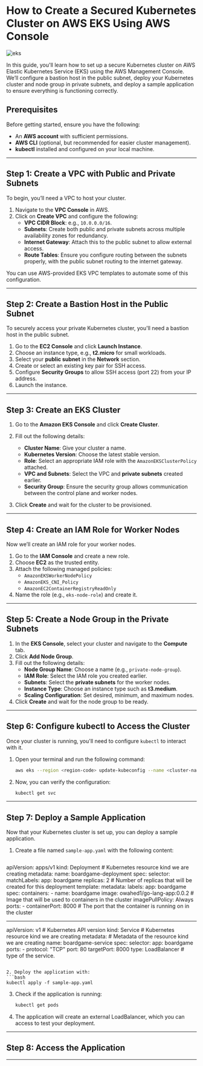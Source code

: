 # How to Create a Secured Kubernetes Cluster on AWS EKS Using AWS Console

![eks](https://github.com/user-attachments/assets/f427e4a8-83eb-4f78-addd-566220053dd7)


In this guide, you'll learn how to set up a secure Kubernetes cluster on AWS Elastic Kubernetes Service (EKS) using the AWS Management Console. We’ll configure a bastion host in the public subnet, deploy your Kubernetes cluster and node group in private subnets, and deploy a sample application to ensure everything is functioning correctly.

## Prerequisites

Before getting started, ensure you have the following:
- An **AWS account** with sufficient permissions.
- **AWS CLI** (optional, but recommended for easier cluster management).
- **kubectl** installed and configured on your local machine.

---

## Step 1: Create a VPC with Public and Private Subnets

To begin, you’ll need a VPC to host your cluster.

1. Navigate to the **VPC Console** in AWS.
2. Click on **Create VPC** and configure the following:
   - **VPC CIDR Block**: e.g., `10.0.0.0/16`.
   - **Subnets**: Create both public and private subnets across multiple availability zones for redundancy.
   - **Internet Gateway**: Attach this to the public subnet to allow external access.
   - **Route Tables**: Ensure you configure routing between the subnets properly, with the public subnet routing to the internet gateway.

You can use AWS-provided EKS VPC templates to automate some of this configuration.

---

## Step 2: Create a Bastion Host in the Public Subnet

To securely access your private Kubernetes cluster, you'll need a bastion host in the public subnet.

1. Go to the **EC2 Console** and click **Launch Instance**.
2. Choose an instance type, e.g., **t2.micro** for small workloads.
3. Select your **public subnet** in the **Network** section.
4. Create or select an existing key pair for SSH access.
5. Configure **Security Groups** to allow SSH access (port 22) from your IP address.
6. Launch the instance.

---

## Step 3: Create an EKS Cluster

1. Go to the **Amazon EKS Console** and click **Create Cluster**.
2. Fill out the following details:
   - **Cluster Name**: Give your cluster a name.
   - **Kubernetes Version**: Choose the latest stable version.
   - **Role**: Select an appropriate IAM role with the `AmazonEKSClusterPolicy` attached.
   - **VPC and Subnets**: Select the VPC and **private subnets** created earlier.
   - **Security Group**: Ensure the security group allows communication between the control plane and worker nodes.

3. Click **Create** and wait for the cluster to be provisioned.

---

## Step 4: Create an IAM Role for Worker Nodes

Now we’ll create an IAM role for your worker nodes.

1. Go to the **IAM Console** and create a new role.
2. Choose **EC2** as the trusted entity.
3. Attach the following managed policies:
   - `AmazonEKSWorkerNodePolicy`
   - `AmazonEKS_CNI_Policy`
   - `AmazonEC2ContainerRegistryReadOnly`
4. Name the role (e.g., `eks-node-role`) and create it.

---

## Step 5: Create a Node Group in the Private Subnets

1. In the **EKS Console**, select your cluster and navigate to the **Compute** tab.
2. Click **Add Node Group**.
3. Fill out the following details:
   - **Node Group Name**: Choose a name (e.g., `private-node-group`).
   - **IAM Role**: Select the IAM role you created earlier.
   - **Subnets**: Select the **private subnets** for the worker nodes.
   - **Instance Type**: Choose an instance type such as **t3.medium**.
   - **Scaling Configuration**: Set desired, minimum, and maximum nodes.
4. Click **Create** and wait for the node group to be ready.

---

## Step 6: Configure kubectl to Access the Cluster

Once your cluster is running, you'll need to configure `kubectl` to interact with it.

1. Open your terminal and run the following command:
   ```bash
   aws eks --region <region-code> update-kubeconfig --name <cluster-name>
   ```
2. Now, you can verify the configuration:
   ```bash
   kubectl get svc
   ```

---

## Step 7: Deploy a Sample Application

Now that your Kubernetes cluster is set up, you can deploy a sample application.

1. Create a file named `sample-app.yaml` with the following content:
   ```yaml
  apiVersion: apps/v1
kind: Deployment # Kubernetes resource kind we are creating
metadata:
  name: boardgame-deployment
spec:
  selector:
    matchLabels:
      app: boardgame
  replicas: 2 # Number of replicas that will be created for this deployment
  template:
    metadata:
      labels:
        app: boardgame
    spec:
      containers:
        - name: boardgame
          image: owahed1/go-lang-app:0.0.2 # Image that will be used to containers in the cluster
          imagePullPolicy: Always
          ports:
            - containerPort: 8000 # The port that the container is running on in the cluster


---

apiVersion: v1 # Kubernetes API version
kind: Service # Kubernetes resource kind we are creating
metadata: # Metadata of the resource kind we are creating
  name: boardgame-service
spec:
  selector:
    app: boardgame
  ports:
    - protocol: "TCP"
      port: 80
      targetPort: 8000 
  type: LoadBalancer # type of the service.
   ```

2. Deploy the application with:
   ```bash
   kubectl apply -f sample-app.yaml
   ```

3. Check if the application is running:
   ```bash
   kubectl get pods
   ```

4. The application will create an external LoadBalancer, which you can access to test your deployment.

---

## Step 8: Access the Application 

---

